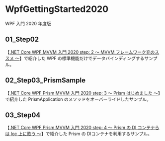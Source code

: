 # WpfGettingStarted2020
WPF 入門 2020 年度版

## 01_Step02

【[.NET Core WPF MVVM 入門 2020 step: 2 ～ MVVM フレームワーク充のススメ ～](https://elf-mission.net/programming/wpf/getting-started-2020/step02/)】で紹介した WPF の標準機能だけでデータバインディングするサンプル。

## 02_Step03_PrismSample

【[.NET Core WPF Prism MVVM 入門 2020 step: 3 ～ Prism はじめました ～](https://elf-mission.net/programming/wpf/getting-started-2020/step03/)】で紹介した PrismApplication のメソッドをオーバーライドしたサンプル。

## 03_Step04

【[.NET Core WPF Prism MVVM 入門 2020 step: 4 ～ Prism の DI コンテナらは Ioc 上に歌う ～](https://elf-mission.net/programming/wpf/getting-started-2020/step04/)】で紹介した Prism の DIコンテナを利用するサンプル。
